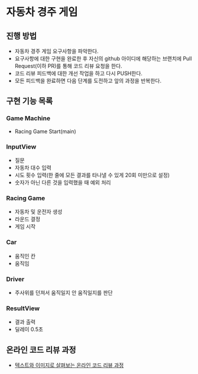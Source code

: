 # 자동차 경주 게임
## 진행 방법
* 자동차 경주 게임 요구사항을 파악한다.
* 요구사항에 대한 구현을 완료한 후 자신의 github 아이디에 해당하는 브랜치에 Pull Request(이하 PR)를 통해 코드 리뷰 요청을 한다.
* 코드 리뷰 피드백에 대한 개선 작업을 하고 다시 PUSH한다.
* 모든 피드백을 완료하면 다음 단계를 도전하고 앞의 과정을 반복한다.

## 구현 기능 목록

### Game Machine

- Racing Game Start(main)

### InputView

- 질문
- 자동차 대수 입력
- 시도 횟수 입력(한 줄에 모든 결과를 타나낼 수 있게 20회 미만으로 설정)
- 숫자가 아닌 다른 것을 입력했을 때 예외 처리

### Racing Game

- 자동차 및 운전자 생성
- 라운드 결정
- 게임 시작

### Car

- 움직인 칸
- 움직임

### Driver

- 주사위를 던져서 움직일지 안 움직일지를 판단

### ResultView

- 결과 출력
- 딜레이 0.5초

## 온라인 코드 리뷰 과정
* [텍스트와 이미지로 살펴보는 온라인 코드 리뷰 과정](https://github.com/next-step/nextstep-docs/tree/master/codereview)
